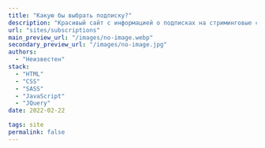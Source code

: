 ```yaml
---
title: "Какую бы выбрать подписку?"
description: "Красивый сайт с информацией о подписках на стриминговые сервисы кина, музыки, игр и др."
url: "sites/subscriptions"
main_preview_url: "/images/no-image.webp"
secondary_preview_url: "/images/no-image.jpg"
authors:
  - "Неизвестен"
stack:
  - "HTML"
  - "CSS"
  - "SASS"
  - "JavaScript"
  - "JQuery"
date: 2022-02-22

tags: site
permalink: false
---
```

